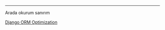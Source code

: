 
---

Arada okurum sanırım

[Django ORM Optimization](https://www.peterbe.com/plog/django-orm-optimization-story-on-selecting-the-least-possible)
